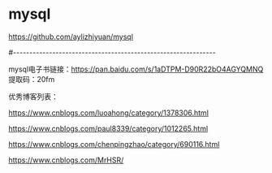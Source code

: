 # mysql
https://github.com/aylizhiyuan/mysql

#--------------------------------------------------------------

mysql电子书链接：https://pan.baidu.com/s/1aDTPM-D90R22bO4AGYQMNQ 
提取码：20fm 

优秀博客列表：

https://www.cnblogs.com/luoahong/category/1378306.html

https://www.cnblogs.com/paul8339/category/1012265.html

https://www.cnblogs.com/chenpingzhao/category/690116.html

https://www.cnblogs.com/MrHSR/

